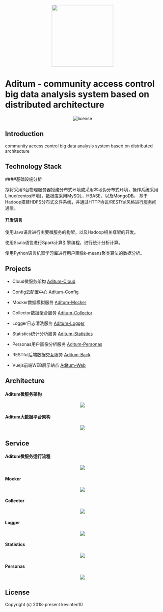 <p align="center">
  <img src="https://github.com/kevinten10/Aditum/blob/master/logo.png" style="height:200px"/>
</p>

# Aditum - community access control big data analysis system based on distributed architecture

<p align="center">
  <img src="https://img.shields.io/github/license/mashape/apistatus.svg" alt="license"/>
</p>

## Introduction

community access control big data analysis system based on distributed architecture

## Technology Stack

####基础设施分析

拟将采用3台物理服务器搭建分布式环境或采用本地伪分布式环境，操作系统采用Linux(centos环境)，数据库采用MySQL，HBASE，以及MongoDB。
基于Hadoop搭建HDFS分布式文件系统，并通过HTTP协议/RESTful风格进行服务间通信。

#### 开发语言

使用Java语言进行主要微服务的构架，以及Hadoop相关框架的开发。

使用Scala语言进行Spark计算引擎编程，进行统计分析计算。

使用Python语言机器学习库进行用户画像k-means聚类算法的数据分析。

## Projects

*	Cloud微服务架构 [Aditum-Cloud](https://github.com/kevinten10/Aditum-Cloud)

*	Config云配置中心 [Aditum-Config](https://github.com/kevinten10/Aditum-Config)

*	Mocker数据模拟服务 [Aditum-Mocker](https://github.com/kevinten10/Aditum-Mocker)

*	Collector数据聚合服务 [Aditum-Collector](https://github.com/kevinten10/Aditum-Collector)

*	Logger日志清洗服务 [Aditum-Logger](https://github.com/kevinten10/Aditum-Logger)

*	Statistics统计分析服务 [Aditum-Statistics](https://github.com/kevinten10/Aditum-Statistics)

*	Personas用户画像分析服务 [Aditum-Personas](https://github.com/kevinten10/Aditum-Personas)

*	RESTful后端数据交互服务 [Aditum-Back](https://github.com/kevinten10/Aditum-Back)

*	Vuejs前端WEB展示站点 [Aditum-Web](https://github.com/kevinten10/Aditum-Web)

## Architecture

#### Aditum微服务架构

<p align="center">
  <img src="https://github.com/kevinten10/Aditum/blob/master/微服务架构.JPG" />
</p>

#### Aditum大数据平台架构

<p align="center">
  <img src="https://github.com/kevinten10/Aditum/blob/master/大数据平台架构.JPG" />
</p>

## Service

#### Aditum微服务运行流程

<p align="center">
  <img src="https://github.com/kevinten10/Aditum/blob/master/微服务运行流程.JPG" />
</p>

#### Mocker

<p align="center">
  <img src="https://github.com/kevinten10/Aditum/blob/master/Aditum流程图/Mocker.PNG" />
</p>

#### Collector

<p align="center">
  <img src="https://github.com/kevinten10/Aditum/blob/master/Aditum流程图/Collector.PNG" />
</p>

#### Logger

<p align="center">
  <img src="https://github.com/kevinten10/Aditum/blob/master/Aditum流程图/Logger.PNG" />
</p>

#### Statistics

<p align="center">
  <img src="https://github.com/kevinten10/Aditum/blob/master/Aditum流程图/Statistics.PNG" />
</p>

#### Personas

<p align="center">
  <img src="https://github.com/kevinten10/Aditum/blob/master/Aditum流程图/Personas.PNG" />
</p>

## License

Copyright (c) 2018-present kevinten10



